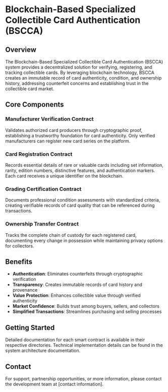 # Blockchain-Based Specialized Collectible Card Authentication (BSCCA)

## Overview

The Blockchain-Based Specialized Collectible Card Authentication (BSCCA) system provides a decentralized solution for verifying, registering, and tracking collectible cards. By leveraging blockchain technology, BSCCA creates an immutable record of card authenticity, condition, and ownership history, addressing counterfeit concerns and establishing trust in the collectible card market.

## Core Components

### Manufacturer Verification Contract
Validates authorized card producers through cryptographic proof, establishing a trustworthy foundation for card authenticity. Only verified manufacturers can register new card series on the platform.

### Card Registration Contract
Records essential details of rare or valuable cards including set information, rarity, edition numbers, distinctive features, and authentication markers. Each card receives a unique identifier on the blockchain.

### Grading Certification Contract
Documents professional condition assessments with standardized criteria, creating verifiable records of card quality that can be referenced during transactions.

### Ownership Transfer Contract
Tracks the complete chain of custody for each registered card, documenting every change in possession while maintaining privacy options for collectors.

## Benefits

- **Authentication**: Eliminates counterfeits through cryptographic verification
- **Transparency**: Creates immutable records of card history and provenance
- **Value Protection**: Enhances collectible value through verified authenticity
- **Market Confidence**: Builds trust among buyers, sellers, and collectors
- **Simplified Transactions**: Streamlines purchasing and selling processes

## Getting Started

Detailed documentation for each smart contract is available in their respective directories. Technical implementation details can be found in the system architecture documentation.

## Contact

For support, partnership opportunities, or more information, please contact the development team at [contact information].
